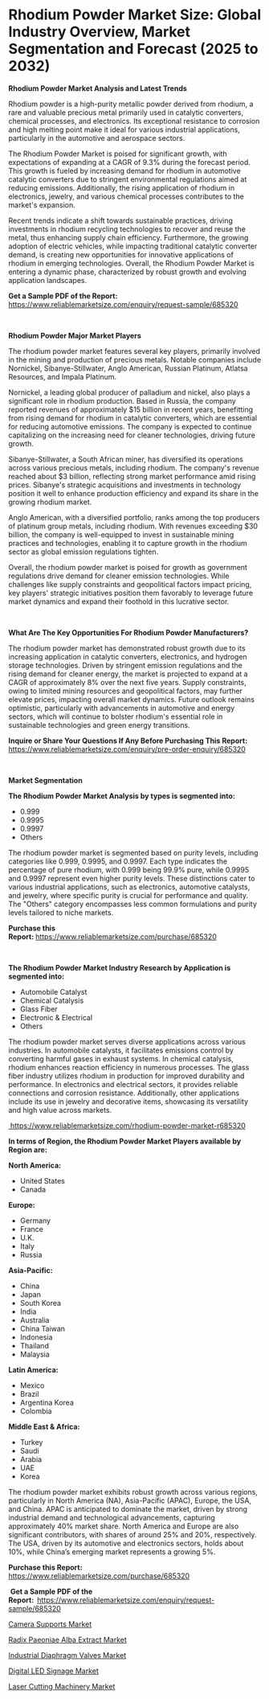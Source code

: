 <p><h1>Rhodium Powder Market Size: Global Industry Overview, Market Segmentation and Forecast (2025 to 2032)</h1></p><p><strong>Rhodium Powder Market Analysis and Latest Trends</strong></p>
<p><p>Rhodium powder is a high-purity metallic powder derived from rhodium, a rare and valuable precious metal primarily used in catalytic converters, chemical processes, and electronics. Its exceptional resistance to corrosion and high melting point make it ideal for various industrial applications, particularly in the automotive and aerospace sectors.</p><p>The Rhodium Powder Market is poised for significant growth, with expectations of expanding at a CAGR of 9.3% during the forecast period. This growth is fueled by increasing demand for rhodium in automotive catalytic converters due to stringent environmental regulations aimed at reducing emissions. Additionally, the rising application of rhodium in electronics, jewelry, and various chemical processes contributes to the market's expansion.</p><p>Recent trends indicate a shift towards sustainable practices, driving investments in rhodium recycling technologies to recover and reuse the metal, thus enhancing supply chain efficiency. Furthermore, the growing adoption of electric vehicles, while impacting traditional catalytic converter demand, is creating new opportunities for innovative applications of rhodium in emerging technologies. Overall, the Rhodium Powder Market is entering a dynamic phase, characterized by robust growth and evolving application landscapes.</p></p>
<p><strong>Get a Sample PDF of the Report:&nbsp;</strong> <a href="https://www.reliablemarketsize.com/enquiry/request-sample/685320?utm_campaign=1898&utm_medium=2&utm_source=Github&utm_content=ia&utm_term=08012025&utm_id=rhodium-powder">https://www.reliablemarketsize.com/enquiry/request-sample/685320</a></p>
<p>&nbsp;</p>
<p><strong>Rhodium Powder Major Market Players</strong></p>
<p><p>The rhodium powder market features several key players, primarily involved in the mining and production of precious metals. Notable companies include Nornickel, Sibanye-Stillwater, Anglo American, Russian Platinum, Atlatsa Resources, and Impala Platinum. </p><p>Nornickel, a leading global producer of palladium and nickel, also plays a significant role in rhodium production. Based in Russia, the company reported revenues of approximately $15 billion in recent years, benefitting from rising demand for rhodium in catalytic converters, which are essential for reducing automotive emissions. The company is expected to continue capitalizing on the increasing need for cleaner technologies, driving future growth.</p><p>Sibanye-Stillwater, a South African miner, has diversified its operations across various precious metals, including rhodium. The company's revenue reached about $3 billion, reflecting strong market performance amid rising prices. Sibanye's strategic acquisitions and investments in technology position it well to enhance production efficiency and expand its share in the growing rhodium market.</p><p>Anglo American, with a diversified portfolio, ranks among the top producers of platinum group metals, including rhodium. With revenues exceeding $30 billion, the company is well-equipped to invest in sustainable mining practices and technologies, enabling it to capture growth in the rhodium sector as global emission regulations tighten.</p><p>Overall, the rhodium powder market is poised for growth as government regulations drive demand for cleaner emission technologies. While challenges like supply constraints and geopolitical factors impact pricing, key players' strategic initiatives position them favorably to leverage future market dynamics and expand their foothold in this lucrative sector.</p></p>
<p>&nbsp;</p>
<p><strong>What Are The Key Opportunities For Rhodium Powder Manufacturers?</strong></p>
<p><p>The rhodium powder market has demonstrated robust growth due to its increasing application in catalytic converters, electronics, and hydrogen storage technologies. Driven by stringent emission regulations and the rising demand for cleaner energy, the market is projected to expand at a CAGR of approximately 8% over the next five years. Supply constraints, owing to limited mining resources and geopolitical factors, may further elevate prices, impacting overall market dynamics. Future outlook remains optimistic, particularly with advancements in automotive and energy sectors, which will continue to bolster rhodium's essential role in sustainable technologies and green energy transitions.</p></p>
<p><strong>Inquire or Share Your Questions If Any Before Purchasing This Report:</strong> <a href="https://www.reliablemarketsize.com/enquiry/pre-order-enquiry/685320?utm_campaign=1898&utm_medium=2&utm_source=Github&utm_content=ia&utm_term=08012025&utm_id=rhodium-powder">https://www.reliablemarketsize.com/enquiry/pre-order-enquiry/685320</a></p>
<p>&nbsp;</p>
<p><strong>Market Segmentation</strong></p>
<p><strong>The Rhodium Powder Market Analysis by types is segmented into:</strong></p>
<p><ul><li>0.999</li><li>0.9995</li><li>0.9997</li><li>Others</li></ul></p>
<p><p>The rhodium powder market is segmented based on purity levels, including categories like 0.999, 0.9995, and 0.9997. Each type indicates the percentage of pure rhodium, with 0.999 being 99.9% pure, while 0.9995 and 0.9997 represent even higher purity levels. These distinctions cater to various industrial applications, such as electronics, automotive catalysts, and jewelry, where specific purity is crucial for performance and quality. The "Others" category encompasses less common formulations and purity levels tailored to niche markets.</p></p>
<p><strong>Purchase this Report:&nbsp;</strong><a href="https://www.reliablemarketsize.com/purchase/685320?utm_campaign=1898&utm_medium=2&utm_source=Github&utm_content=ia&utm_term=08012025&utm_id=rhodium-powder">https://www.reliablemarketsize.com/purchase/685320</a></p>
<p>&nbsp;</p>
<p><strong>The Rhodium Powder Market Industry Research by Application is segmented into:</strong></p>
<p><ul><li>Automobile Catalyst</li><li>Chemical Catalysis</li><li>Glass Fiber</li><li>Electronic & Electrical</li><li>Others</li></ul></p>
<p><p>The rhodium powder market serves diverse applications across various industries. In automobile catalysts, it facilitates emissions control by converting harmful gases in exhaust systems. In chemical catalysis, rhodium enhances reaction efficiency in numerous processes. The glass fiber industry utilizes rhodium in production for improved durability and performance. In electronics and electrical sectors, it provides reliable connections and corrosion resistance. Additionally, other applications include its use in jewelry and decorative items, showcasing its versatility and high value across markets.</p></p>
<p><a href="https://www.reliablemarketsize.com/rhodium-powder-market-r685320?utm_campaign=1898&utm_medium=2&utm_source=Github&utm_content=ia&utm_term=08012025&utm_id=rhodium-powder">&nbsp;https://www.reliablemarketsize.com/rhodium-powder-market-r685320</a></p>
<p><strong>In terms of Region, the Rhodium Powder Market Players available by Region are:</strong></p>
<p>
    <p> <strong> North America: </strong>
        <ul>
            <li>United States</li>
            <li>Canada</li>
        </ul>
        </p> 
    <p> <strong> Europe: </strong>
        <ul>
            <li>Germany</li>
            <li>France</li>
            <li>U.K.</li>
            <li>Italy</li>
            <li>Russia</li>
        </ul>
        </p> 
    <p> <strong> Asia-Pacific: </strong>
        <ul>
            <li>China</li>
            <li>Japan</li>
            <li>South Korea</li>
            <li>India</li>
            <li>Australia</li>
            <li>China Taiwan</li>
            <li>Indonesia</li>
            <li>Thailand</li>
            <li>Malaysia</li>
        </ul>
        </p> 
    <p> <strong> Latin America: </strong>
        <ul>
            <li>Mexico</li>
            <li>Brazil</li>
            <li>Argentina Korea</li>
            <li>Colombia</li>
        </ul>
        </p> 
    <p> <strong> Middle East & Africa: </strong>
        <ul>
            <li>Turkey</li>
            <li>Saudi</li>
            <li>Arabia</li>
            <li>UAE</li>
            <li>Korea</li>
        </ul>
    </p>
    </p>
<p><p>The rhodium powder market exhibits robust growth across various regions, particularly in North America (NA), Asia-Pacific (APAC), Europe, the USA, and China. APAC is anticipated to dominate the market, driven by strong industrial demand and technological advancements, capturing approximately 40% market share. North America and Europe are also significant contributors, with shares of around 25% and 20%, respectively. The USA, driven by its automotive and electronics sectors, holds about 10%, while China’s emerging market represents a growing 5%.</p></p>
<p><strong>Purchase this Report: </strong><a href="https://www.reliablemarketsize.com/purchase/685320?utm_campaign=1898&utm_medium=2&utm_source=Github&utm_content=ia&utm_term=08012025&utm_id=rhodium-powder">https://www.reliablemarketsize.com/purchase/685320</a></p>
<p>&nbsp;<strong>Get a Sample PDF of the Report:&nbsp;&nbsp;</strong><a href="https://www.reliablemarketsize.com/enquiry/request-sample/685320?utm_campaign=1898&utm_medium=2&utm_source=Github&utm_content=ia&utm_term=08012025&utm_id=rhodium-powder">https://www.reliablemarketsize.com/enquiry/request-sample/685320</a></p>
<p><strong></strong></p>
<p><p><a href="https://www.linkedin.com/pulse/camera-supports-market-revenue-projections-projected-qzwff?utm_campaign=1898&utm_medium=2&utm_source=Github&utm_content=ia&utm_term=08012025&utm_id=rhodium-powder">Camera Supports Market</a></p><p><a href="https://github.com/Chiragrp22/Market-Research-Report-List-6/blob/main/radix-paeoniae-alba-extract-market.md?utm_campaign=1898&utm_medium=2&utm_source=Github&utm_content=ia&utm_term=08012025&utm_id=rhodium-powder">Radix Paeoniae Alba Extract Market</a></p><p><a href="https://www.linkedin.com/pulse/stakeholders-can-gain-insights-industrial-diaphragm-valves-wvboe?utm_campaign=1898&utm_medium=2&utm_source=Github&utm_content=ia&utm_term=08012025&utm_id=rhodium-powder">Industrial Diaphragm Valves Market</a></p><p><a href="https://www.linkedin.com/pulse/digital-led-signage-market-analysis-driving-business-advancement-qam0e?utm_campaign=1898&utm_medium=2&utm_source=Github&utm_content=ia&utm_term=08012025&utm_id=rhodium-powder">Digital LED Signage Market</a></p><p><a href="https://www.linkedin.com/pulse/navigating-laser-cutting-machinery-market-expert-analysis-forecast-fftae?utm_campaign=1898&utm_medium=2&utm_source=Github&utm_content=ia&utm_term=08012025&utm_id=rhodium-powder">Laser Cutting Machinery Market</a></p></p>